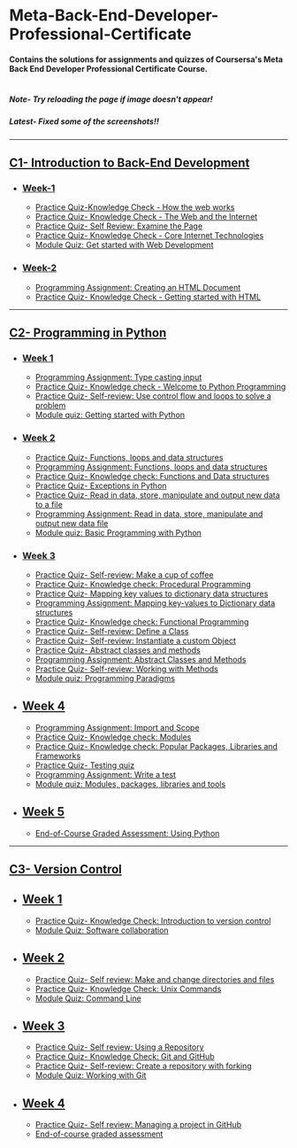 # Meta-Back-End-Developer-Professional-Certificate
#### Contains the solutions for assignments and quizzes of Coursersa's Meta Back End Developer Professional Certificate Course.
![]()
##### Note- Try reloading the page if image doesn't appear!
##### Latest- Fixed some of the screenshots!!
---
## [C1- Introduction to Back-End Development](https://github.com/CrypticFate5/Meta-Back-End-Developer-Professional-Certificate/tree/main/C1-Introduction%20to%20Back-End%20Development)

- ### [Week-1](https://github.com/CrypticFate5/Meta-Back-End-Developer-Professional-Certificate/tree/main/C1-Introduction%20to%20Back-End%20Development/W-1)
  - [Practice Quiz-Knowledge Check - How the web works](https://github.com/CrypticFate5/Meta-Back-End-Developer-Professional-Certificate/tree/main/C1-Introduction%20to%20Back-End%20Development/W-1/Practice%20Quiz-Knowledge%20Check%20-%20How%20the%20web%20works)
  - [Practice Quiz- Knowledge Check - The Web and the Internet](https://github.com/CrypticFate5/Meta-Back-End-Developer-Professional-Certificate/tree/main/C1-Introduction%20to%20Back-End%20Development/W-1/Practice%20Quiz-%20Knowledge%20Check%20-%20The%20Web%20and%20the%20Internet)
  - [Practice Quiz- Self Review: Examine the Page](https://github.com/CrypticFate5/Meta-Back-End-Developer-Professional-Certificate/tree/main/C1-Introduction%20to%20Back-End%20Development/W-1/Practice%20Quiz-%20Self%20Review:%20Examine%20the%20Page)
  - [Practice Quiz- Knowledge Check - Core Internet Technologies](https://github.com/CrypticFate5/Meta-Back-End-Developer-Professional-Certificate/tree/main/C1-Introduction%20to%20Back-End%20Development/W-1/Practice%20Quiz-%20Knowledge%20Check%20-%20Core%20Internet%20Technologies)
  - [Module Quiz: Get started with Web Development](https://github.com/CrypticFate5/Meta-Back-End-Developer-Professional-Certificate/tree/main/C1-Introduction%20to%20Back-End%20Development/W-1/Module%20Quiz:%20Get%20started%20with%20Web%20Development)
  
  
- ### [Week-2](https://github.com/CrypticFate5/Meta-Back-End-Developer-Professional-Certificate/tree/main/C1-Introduction%20to%20Back-End%20Development/W-2)
  - [Programming Assignment: Creating an HTML Document](https://github.com/CrypticFate5/Meta-Back-End-Developer-Professional-Certificate/tree/main/C1-Introduction%20to%20Back-End%20Development/W-2/Programming%20Assignment:%20Creating%20an%20HTML%20Document)
  - [Practice Quiz- Knowledge Check - Getting started with HTML](https://github.com/CrypticFate5/Meta-Back-End-Developer-Professional-Certificate/tree/main/C1-Introduction%20to%20Back-End%20Development/W-2/Practice%20Quiz-%20Knowledge%20Check%20-%20Getting%20started%20with%20HTML)  
---
## [C2- Programming in Python](https://github.com/CrypticFate5/Meta-Back-End-Developer-Professional-Certificate/tree/main/C2-%20Programming%20in%20Python)

- ### [Week 1](https://github.com/CrypticFate5/Meta-Back-End-Developer-Professional-Certificate/tree/main/C2-%20Programming%20in%20Python/W-1)
  - [Programming Assignment: Type casting input](https://github.com/CrypticFate5/Meta-Back-End-Developer-Professional-Certificate/tree/main/C2-%20Programming%20in%20Python/W-1/Programming%20Assignment:%20Type%20casting%20input)
  - [Practice Quiz- Knowledge check - Welcome to Python Programming](https://github.com/CrypticFate5/Meta-Back-End-Developer-Professional-Certificate/tree/main/C2-%20Programming%20in%20Python/W-1/Practice%20Quiz-%20Knowledge%20check%20-%20Welcome%20to%20Python%20Programming)
  - [Practice Quiz- Self-review: Use control flow and loops to solve a problem](https://github.com/CrypticFate5/Meta-Back-End-Developer-Professional-Certificate/tree/main/C2-%20Programming%20in%20Python/W-1/Practice%20Quiz-%20Self-review:%20Use%20control%20flow%20and%20loops%20to%20solve%20a%20problem)
  - [Module quiz: Getting started with Python](https://github.com/CrypticFate5/Meta-Back-End-Developer-Professional-Certificate/tree/main/C2-%20Programming%20in%20Python/W-1/Module%20quiz:%20Getting%20started%20with%20Python)


- ### [Week 2](https://github.com/CrypticFate5/Meta-Back-End-Developer-Professional-Certificate/tree/main/C2-%20Programming%20in%20Python/W-2)
  - [Practice Quiz- Functions, loops and data structures](https://github.com/CrypticFate5/Meta-Back-End-Developer-Professional-Certificate/tree/main/C2-%20Programming%20in%20Python/W-2/Practice%20Quiz-%20Functions%2C%20loops%20and%20data%20structures)
  - [Programming Assignment: Functions, loops and data structures](https://github.com/CrypticFate5/Meta-Back-End-Developer-Professional-Certificate/tree/main/C2-%20Programming%20in%20Python/W-2/Programming%20Assignment:%20Functions%2C%20loops%20and%20data%20structures)
  - [Practice Quiz- Knowledge check: Functions and Data structures](https://github.com/CrypticFate5/Meta-Back-End-Developer-Professional-Certificate/tree/main/C2-%20Programming%20in%20Python/W-2/Practice%20Quiz-%20Knowledge%20check:%20Functions%20and%20Data%20structures)
  - [Practice Quiz- Exceptions in Python](https://github.com/CrypticFate5/Meta-Back-End-Developer-Professional-Certificate/tree/main/C2-%20Programming%20in%20Python/W-2/Practice%20Quiz-%20Exceptions%20in%20Python)
  - [Practice Quiz- Read in data, store, manipulate and output new data to a file](https://github.com/CrypticFate5/Meta-Back-End-Developer-Professional-Certificate/tree/main/C2-%20Programming%20in%20Python/W-2/Practice%20Quiz-%20Read%20in%20data%2C%20store%2C%20manipulate%20and%20output%20new%20data%20to%20a%20file)
  - [Programming Assignment: Read in data, store, manipulate and output new data file](https://github.com/CrypticFate5/Meta-Back-End-Developer-Professional-Certificate/tree/main/C2-%20Programming%20in%20Python/W-2/Programming%20Assignment:%20Read%20in%20data%2C%20store%2C%20manipulate%20and%20output%20new%20data%20to%20a%20file)
  - [Module quiz: Basic Programming with Python](https://github.com/CrypticFate5/Meta-Back-End-Developer-Professional-Certificate/tree/main/C2-%20Programming%20in%20Python/W-2/Module%20quiz:%20Basic%20Programming%20with%20Python)

- ### [Week 3](https://github.com/CrypticFate5/Meta-Back-End-Developer-Professional-Certificate/tree/main/C2-%20Programming%20in%20Python/W-3)
  - [Practice Quiz- Self-review: Make a cup of coffee](https://github.com/CrypticFate5/Meta-Back-End-Developer-Professional-Certificate/tree/main/C2-%20Programming%20in%20Python/W-3/Practice%20Quiz-%20Self-review:%20Make%20a%20cup%20of%20coffee)
  - [Practice Quiz- Knowledge check: Procedural Programming](https://github.com/CrypticFate5/Meta-Back-End-Developer-Professional-Certificate/tree/main/C2-%20Programming%20in%20Python/W-3/Practice%20Quiz-%20Knowledge%20check:%20Procedural%20Programming)
  - [Practice Quiz- Mapping key values to dictionary data structures](https://github.com/CrypticFate5/Meta-Back-End-Developer-Professional-Certificate/tree/main/C2-%20Programming%20in%20Python/W-3/Practice%20Quiz-%20Mapping%20key%20values%20to%20dictionary%20data%20structures)
  - [Programming Assignment: Mapping key-values to Dictionary data structures](https://github.com/CrypticFate5/Meta-Back-End-Developer-Professional-Certificate/tree/main/C2-%20Programming%20in%20Python/W-3/Programming%20Assignment:%20Mapping%20key-values%20to%20Dictionary%20data%20structures)
  - [Practice Quiz- Knowledge check: Functional Programming](https://github.com/CrypticFate5/Meta-Back-End-Developer-Professional-Certificate/tree/main/C2-%20Programming%20in%20Python/W-3/Practice%20Quiz-%20Knowledge%20check:%20Functional%20Programming)
  - [Practice Quiz- Self-review: Define a Class](https://github.com/CrypticFate5/Meta-Back-End-Developer-Professional-Certificate/tree/main/C2-%20Programming%20in%20Python/W-3/Practice%20Quiz-%20Self-review:%20Define%20a%20Class)
  - [Practice Quiz- Self-review: Instantiate a custom Object](https://github.com/CrypticFate5/Meta-Back-End-Developer-Professional-Certificate/tree/main/C2-%20Programming%20in%20Python/W-3/Practice%20Quiz-%20Self-review:%20Instantiate%20a%20custom%20Object)
  - [Practice Quiz- Abstract classes and methods](https://github.com/CrypticFate5/Meta-Back-End-Developer-Professional-Certificate/tree/main/C2-%20Programming%20in%20Python/W-3/Practice%20Quiz-%20Abstract%20classes%20and%20methods)
  - [Programming Assignment: Abstract Classes and Methods](https://github.com/CrypticFate5/Meta-Back-End-Developer-Professional-Certificate/tree/main/C2-%20Programming%20in%20Python/W-3/Programming%20Assignment:%20Abstract%20Classes%20and%20Methods)
  - [Practice Quiz- Self-review: Working with Methods](https://github.com/CrypticFate5/Meta-Back-End-Developer-Professional-Certificate/tree/main/C2-%20Programming%20in%20Python/W-3/Practice%20Quiz-%20Self-review:%20Working%20with%20Methods)
  - [Module quiz: Programming Paradigms](https://github.com/CrypticFate5/Meta-Back-End-Developer-Professional-Certificate/tree/main/C2-%20Programming%20in%20Python/W-3/Module%20quiz:%20Programming%20Paradigms)

- ## [Week 4](https://github.com/CrypticFate5/Meta-Back-End-Developer-Professional-Certificate/tree/main/C2-%20Programming%20in%20Python/W-4)
  - [Programming Assignment: Import and Scope](https://github.com/CrypticFate5/Meta-Back-End-Developer-Professional-Certificate/tree/main/C2-%20Programming%20in%20Python/W-4#:~:text=Programming%20Assignment%3A%20Import%20and%20Scope)
  - [Practice Quiz- Knowledge check: Modules](https://github.com/CrypticFate5/Meta-Back-End-Developer-Professional-Certificate/tree/main/C2-%20Programming%20in%20Python/W-4/Practice%20Quiz-%20Knowledge%20check:%20Modules)
  - [Practice Quiz- Knowledge check: Popular Packages, Libraries and Frameworks](https://github.com/CrypticFate5/Meta-Back-End-Developer-Professional-Certificate/tree/main/C2-%20Programming%20in%20Python/W-4/Practice%20Quiz-%20Knowledge%20check:%20Popular%20Packages%2C%20Libraries%20and%20Frameworks)
  - [Practice Quiz- Testing quiz](https://github.com/CrypticFate5/Meta-Back-End-Developer-Professional-Certificate/tree/main/C2-%20Programming%20in%20Python/W-4/Practice%20Quiz-%20Testing%20quiz)
  - [Programming Assignment: Write a test](https://github.com/CrypticFate5/Meta-Back-End-Developer-Professional-Certificate/tree/main/C2-%20Programming%20in%20Python/W-4/Programming%20Assignment:%20Write%20a%20test)
  - [Module quiz: Modules, packages, libraries and tools](https://github.com/CrypticFate5/Meta-Back-End-Developer-Professional-Certificate/tree/main/C2-%20Programming%20in%20Python/W-4/Module%20quiz:%20Modules%2C%20packages%2C%20libraries%20and%20tools)
- ## [Week 5](https://github.com/CrypticFate5/Meta-Back-End-Developer-Professional-Certificate/tree/main/C2-%20Programming%20in%20Python/W-5)
  - [End-of-Course Graded Assessment: Using Python](https://github.com/CrypticFate5/Meta-Back-End-Developer-Professional-Certificate/tree/main/C2-%20Programming%20in%20Python/W-5)
---
## [C3- Version Control](https://github.com/CrypticFate5/Meta-Back-End-Developer-Professional-Certificate/tree/main/C3-%20Version%20Control)

- ## [Week 1](https://github.com/CrypticFate5/Meta-Back-End-Developer-Professional-Certificate/tree/main/C3-%20Version%20Control/W-1)
  - [Practice Quiz- Knowledge Check: Introduction to version control](https://github.com/CrypticFate5/Meta-Back-End-Developer-Professional-Certificate/tree/main/C3-%20Version%20Control/W-1/Practice%20Quiz-%20Knowledge%20Check:%20Introduction%20to%20version%20control)
  - [Module Quiz: Software collaboration](https://github.com/CrypticFate5/Meta-Back-End-Developer-Professional-Certificate/tree/main/C3-%20Version%20Control/W-1/Module%20Quiz:%20Software%20collaboration)
- ## [Week 2](https://github.com/CrypticFate5/Meta-Back-End-Developer-Professional-Certificate/tree/main/C3-%20Version%20Control/W-2)
  - [Practice Quiz- Self review: Make and change directories and files](https://github.com/CrypticFate5/Meta-Back-End-Developer-Professional-Certificate/tree/main/C3-%20Version%20Control/W-2/Practice%20Quiz-%20Self%20review:%20Make%20and%20change%20directories%20and%20files)
  - [Practice Quiz- Knowledge Check: Unix Commands](https://github.com/CrypticFate5/Meta-Back-End-Developer-Professional-Certificate/tree/main/C3-%20Version%20Control/W-2/Practice%20Quiz-%20Knowledge%20Check:%20Unix%20Commands)
  - [Module Quiz: Command Line](https://github.com/CrypticFate5/Meta-Back-End-Developer-Professional-Certificate/tree/main/C3-%20Version%20Control/W-2/Module%20Quiz:%20Command%20Line)
- ## [Week 3](https://github.com/CrypticFate5/Meta-Back-End-Developer-Professional-Certificate/tree/main/C3-%20Version%20Control/W-3)
  - [Practice Quiz- Self review: Using a Repository](https://github.com/CrypticFate5/Meta-Back-End-Developer-Professional-Certificate/tree/main/C3-%20Version%20Control/W-3/Practice%20Quiz-%20Self%20review:%20Using%20a%20Repository)
  - [Practice Quiz- Knowledge Check: Git and GitHub](https://github.com/CrypticFate5/Meta-Back-End-Developer-Professional-Certificate/tree/main/C3-%20Version%20Control/W-3/Practice%20Quiz-%20Knowledge%20Check:%20Git%20and%20GitHub)
  - [Practice Quiz- Self-review: Create a repository with forking](https://github.com/CrypticFate5/Meta-Back-End-Developer-Professional-Certificate/tree/main/C3-%20Version%20Control/W-3/Practice%20Quiz-%20Self-review:%20Create%20a%20repository%20with%20forking)
  - [Module Quiz: Working with Git](https://github.com/CrypticFate5/Meta-Back-End-Developer-Professional-Certificate/tree/main/C3-%20Version%20Control/W-3/Module%20Quiz:%20Working%20with%20Git)
- ## [Week 4]()
  - [Practice Quiz- Self review: Managing a project in GitHub](https://github.com/CrypticFate5/Meta-Back-End-Developer-Professional-Certificate/tree/main/C3-%20Version%20Control/W-4/Practice%20Quiz-%20Self%20review:%20Managing%20a%20project%20in%20GitHub)
  - [End-of-course graded assessment](https://github.com/CrypticFate5/Meta-Back-End-Developer-Professional-Certificate/tree/main/C3-%20Version%20Control/W-4/End-of-course%20graded%20assessment)
